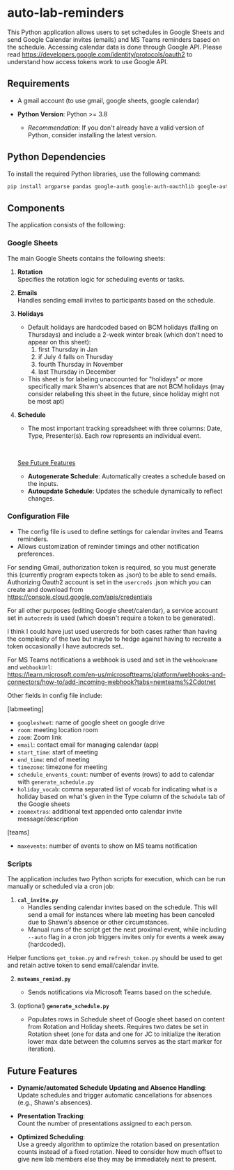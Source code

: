 # auto-lab-reminders

This Python application allows users to set schedules in Google Sheets and send Google Calendar invites (emails) and MS Teams reminders based on the schedule. Accessing calendar data is done through Google API. Please read https://developers.google.com/identity/protocols/oauth2 to understand how access tokens work to use Google API. 

## Requirements
- A gmail account (to use gmail, google sheets, google calendar)
  
- **Python Version**: Python >= 3.8  
  - *Recommendation*: If you don't already have a valid version of Python, consider installing the latest version.  

## Python Dependencies  
To install the required Python libraries, use the following command:  
```bash
pip install argparse pandas google-auth google-auth-oauthlib google-auth-httplib2 google-api-python-client gspread pymsteams icalendar
```

## Components  

The application consists of the following:  

### Google Sheets 

The main Google Sheets contains the following sheets:  

1. **Rotation**  
   Specifies the rotation logic for scheduling events or tasks.  

2. **Emails**  
   Handles sending email invites to participants based on the schedule.  

3. **Holidays**  
   - Default holidays are hardcoded based on BCM holidays (falling on Thursdays) and include a 2-week winter break (which don't need to appear on this sheet): 
     1. first Thursday in Jan
     2. if July 4 falls on Thursday
     3. fourth Thursday in November
     4. last Thursday in December  
   - This sheet is for labeling  unaccounted for "holidays" or more specifically mark Shawn's absences that are not BCM holidays (may consider relabeling this sheet in the future, since holiday might not be most apt) 

4. **Schedule**
   
   - The most important tracking spreadsheet with three columns: Date, Type, Presenter(s). Each row represents an individual event.
   
   &nbsp;

   [See Future Features](#futurefeats)
   - **Autogenerate Schedule**: Automatically creates a schedule based on the inputs.  
   - **Autoupdate Schedule**: Updates the schedule dynamically to reflect changes.  

### Configuration File  

- The config file is used to define settings for calendar invites and Teams reminders.  
- Allows customization of reminder timings and other notification preferences.

For sending Gmail, authorization token is required, so you must generate this (currently program expects token as .json) to be able to send emails. 
Authorizing Oauth2 account is set in the `usercreds` .json which you can create and download from https://console.cloud.google.com/apis/credentials

For all other purposes (editing Google sheet/calendar), a service account set in `autocreds` is used (which doesn't require a token to be generated).

I think I could have just used usercreds for both cases rather than having the complexity of the two but maybe to hedge against having to recreate a token occasionally I have autocreds set..

For MS Teams notifications a webhook is used and set in the `webhookname` and `webhookUrl`:  
https://learn.microsoft.com/en-us/microsoftteams/platform/webhooks-and-connectors/how-to/add-incoming-webhook?tabs=newteams%2Cdotnet

Other fields in config file include:

[labmeeting]
- `googlesheet`: name of google sheet on google drive
- `room`: meeting location room
- `zoom`: Zoom link
- `email`: contact email for managing calendar (app)
- `start_time`: start of meeting
- `end_time`: end of meeting
- `timezone`: timezone for meeting
- `schedule_envents_count`: number of events (rows) to add to calendar with `generate_schedule.py`
- `holiday_vocab`: comma separated list of vocab for indicating what is a holiday based on what's given in the Type column of the `Schedule` tab of the Google sheets 
- `zoomextras`: additional text appended onto calendar invite message/description 

[teams]
- `maxevents`: number of events to show on MS teams notification

### Scripts  

The application includes two Python scripts for execution, which can be run manually or scheduled via a cron job:  

1. **`cal_invite.py`**  
   - Handles sending calendar invites based on the schedule. This will send a email for instances where lab meeting has been canceled due to Shawn's absence or other circumstances.
   - Manual runs of the script get the next proximal event, while including `--auto` flag in a cron job triggers invites only for events a week away (hardcoded).

Helper functions `get_token.py` and `refresh_token.py` should be used to get and retain active token to send email/calendar invite. 

2. **`msteams_remind.py`**  
   - Sends notifications via Microsoft Teams based on the schedule.  

3. (optional) **`generate_schedule.py`** 
   - Populates rows in Schedule sheet of Google sheet based on content from Rotation and Holiday sheets. Requires two dates be set in Rotation sheet (one for data and one for JC to initialize the iteration lower max date between the columns serves as the start marker for iteration). 

## <a name="futurefeats"></a> Future Features  

- **Dynamic/automated Schedule Updating and Absence Handling**:  
  Update schedules and trigger automatic cancellations for absences (e.g., Shawn's absences).  

- **Presentation Tracking**:  
  Count the number of presentations assigned to each person.  

- **Optimized Scheduling**:  
  Use a greedy algorithm to optimize the rotation based on presentation counts instead of a fixed rotation. Need to consider how much offset to give new lab members else they may be immediately next to present.  

